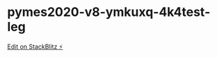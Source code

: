 # pymes2020-v8-ymkuxq-4k4test-leg

[Edit on StackBlitz ⚡️](https://stackblitz.com/edit/pymes2020-v8-ymkuxq-4k4test-leg)